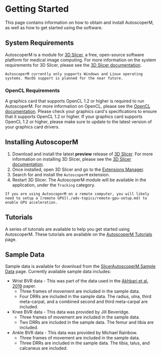 # Getting Started

This page contains information on how to obtain and install AutoscoperM, as well as how to get started using the software.

## System Requirements

AutoscoperM is a module for [3D Slicer](https://download.slicer.org/), a free, open-source software platform for medical image computing. For more information on the system requirements for 3D Slicer, please see the [3D Slicer documentation](https://slicer.readthedocs.io/en/latest/user_guide/getting_started.html#system-requirements).

```{note}
AutoscoperM currently only supports Windows and Linux operating systems. MacOS support is planned for the near future.
```

### OpenCL Requirements

A graphics card that supports OpenCL 1.2 or higher is required to run AutoscoperM. For more information on OpenCL, please see the [OpenCL documentation](https://www.khronos.org/opencl/). Please check your graphics card's specifications to ensure that it supports OpenCL 1.2 or higher. If your graphics card supports OpenCL 1.2 or higher, please make sure to update to the latest version of your graphics card drivers.


## Installing AutoscoperM

1. Download and install the latest **preview** release of [3D Slicer](https://download.slicer.org/). For more information on installing 3D Slicer, please see the [3D Slicer documentation](https://slicer.readthedocs.io/en/latest/user_guide/getting_started.html#installing-3d-slicer).
2. Once installed, open 3D Slicer and go to the [Extensions Manager](https://slicer.readthedocs.io/en/latest/user_guide/extensions_manager.html).
3. Search for and install the `AutoscoperM` extension.
4. Restart 3D Slicer. The AutoscoperM module will be available in the application, under the `Tracking` category.

```{hint}
If you are using AutoscoperM on a remote computer, you will likely need to setup a [remote GPU](./adv-topics/remote-gpu-setup.md) to enable GPU acceleration.
```

## Tutorials

A series of tutorials are available to help you get started using AutoscoperM. These tutorials are available on the [AutoscoperM Tutorials](./tutorials/index.md) page.

## Sample Data

Sample data is available for download from the [SlicerAutoscoperM Sample Data](tutorials/sample-data.md#downloading-sample-data) page. Currently available sample data includes:

* Wrist BVR data - This was part of the data used in the [Akhbari et al. 2019](https://www.sciencedirect.com/science/article/abs/pii/S0021929019303847) paper. 
  * Three frames of movement are included in the sample data.
  * Four DRRs are included in the sample data. The radius, ulna, third meta-carpal, and a combined second and third meta-carpal are included.
* Knee BVR data - This data was provided by Jill Beveridge.
  * Three frames of movement are included in the sample data.
  * Two DRRs are included in the sample data. The femur and tibia are included.
* Ankle BVR data - This data was provided by Michael Rainbow.
  * Three frames of movement are included in the sample data.
  * Three DRRs are included in the sample data. The tibia, talus, and calcaneus are included.
